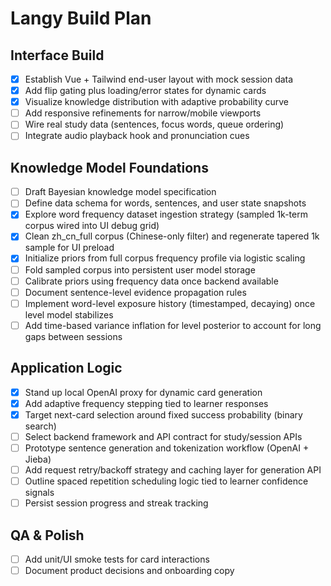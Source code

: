 # Langy Build Plan

## Interface Build
- [x] Establish Vue + Tailwind end-user layout with mock session data
- [x] Add flip gating plus loading/error states for dynamic cards
- [x] Visualize knowledge distribution with adaptive probability curve
- [ ] Add responsive refinements for narrow/mobile viewports
- [ ] Wire real study data (sentences, focus words, queue ordering)
- [ ] Integrate audio playback hook and pronunciation cues

## Knowledge Model Foundations
- [ ] Draft Bayesian knowledge model specification
- [ ] Define data schema for words, sentences, and user state snapshots
- [x] Explore word frequency dataset ingestion strategy (sampled 1k-term corpus wired into UI debug grid)
- [x] Clean zh_cn_full corpus (Chinese-only filter) and regenerate tapered 1k sample for UI preload
- [x] Initialize priors from full corpus frequency profile via logistic scaling
- [ ] Fold sampled corpus into persistent user model storage
- [ ] Calibrate priors using frequency data once backend available
- [ ] Document sentence-level evidence propagation rules
- [ ] Implement word-level exposure history (timestamped, decaying) once level model stabilizes
- [ ] Add time-based variance inflation for level posterior to account for long gaps between sessions

## Application Logic
- [x] Stand up local OpenAI proxy for dynamic card generation
- [x] Add adaptive frequency stepping tied to learner responses
- [x] Target next-card selection around fixed success probability (binary search)
- [ ] Select backend framework and API contract for study/session APIs
- [ ] Prototype sentence generation and tokenization workflow (OpenAI + Jieba)
- [ ] Add request retry/backoff strategy and caching layer for generation API
- [ ] Outline spaced repetition scheduling logic tied to learner confidence signals
- [ ] Persist session progress and streak tracking

## QA & Polish
- [ ] Add unit/UI smoke tests for card interactions
- [ ] Document product decisions and onboarding copy
